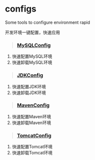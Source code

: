 # configs
Some tools to configure environment rapid

开发环境一键配置，快速应用
> ### [MySQLConfig](./mysql)
1. 快速配置MySQL环境
2. 快速卸载MySQL环境

> ### [JDKConfig](./java)
1. 快速配置JDK环境
2. 快速卸载JDK环境

> ### [MavenConfig](./maven)
1. 快速配置Maven环境
2. 快速卸载Maven环境

> ### [TomcatConfig](./tomcat)
1. 快速配置Tomcat环境
2. 快速卸载Tomcat环境